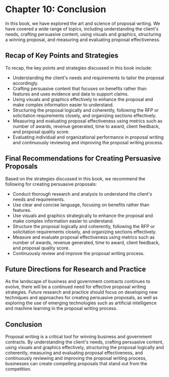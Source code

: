 Chapter 10: Conclusion
======================

In this book, we have explored the art and science of proposal writing. We have covered a wide range of topics, including understanding the client's needs, crafting persuasive content, using visuals and graphics, structuring a winning proposal, and measuring and evaluating proposal effectiveness.

Recap of Key Points and Strategies
----------------------------------

To recap, the key points and strategies discussed in this book include:

* Understanding the client's needs and requirements to tailor the proposal accordingly.
* Crafting persuasive content that focuses on benefits rather than features and uses evidence and data to support claims.
* Using visuals and graphics effectively to enhance the proposal and make complex information easier to understand.
* Structuring the proposal logically and coherently, following the RFP or solicitation requirements closely, and organizing sections effectively.
* Measuring and evaluating proposal effectiveness using metrics such as number of awards, revenue generated, time to award, client feedback, and proposal quality score.
* Evaluating individual and organizational performance in proposal writing and continuously reviewing and improving the proposal writing process.

Final Recommendations for Creating Persuasive Proposals
-------------------------------------------------------

Based on the strategies discussed in this book, we recommend the following for creating persuasive proposals:

* Conduct thorough research and analysis to understand the client's needs and requirements.
* Use clear and concise language, focusing on benefits rather than features.
* Use visuals and graphics strategically to enhance the proposal and make complex information easier to understand.
* Structure the proposal logically and coherently, following the RFP or solicitation requirements closely, and organizing sections effectively.
* Measure and evaluate proposal effectiveness using metrics such as number of awards, revenue generated, time to award, client feedback, and proposal quality score.
* Continuously review and improve the proposal writing process.

Future Directions for Research and Practice
-------------------------------------------

As the landscape of business and government contracts continues to evolve, there will be a continued need for effective proposal writing strategies. Future research and practice should focus on developing new techniques and approaches for creating persuasive proposals, as well as exploring the use of emerging technologies such as artificial intelligence and machine learning in the proposal writing process.

Conclusion
----------

Proposal writing is a critical tool for winning business and government contracts. By understanding the client's needs, crafting persuasive content, using visuals and graphics effectively, structuring the proposal logically and coherently, measuring and evaluating proposal effectiveness, and continuously reviewing and improving the proposal writing process, businesses can create compelling proposals that stand out from the competition.
